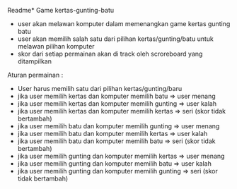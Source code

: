 Readme*
Game kertas-gunting-batu
- user akan melawan komputer dalam memenangkan game kertas gunting batu
- user akan memilih salah satu dari pilihan kertas/gunting/batu untuk melawan pilihan komputer
- skor dari setiap permainan akan di track oleh scroreboard yang ditampilkan

Aturan permainan :
- User harus memilih satu dari pilihan kertas/gunting/baru
- jika user memilih kertas dan komputer memilih batu => user menang
- jika user memilih kertas dan komputer memilih gunting => user kalah
- jika user memilih kertas dan komputer memilih kertas => seri (skor tidak bertambah)
- jika user memilih batu dan komputer memilih gunting => user menang
- jika user memilih batu dan komputer memilih kertas => user kalah
- jika user memilih batu dan komputer memilih batu => seri (skor tidak bertambah)
- jika user memilih gunting dan komputer memilih kertas => user menang
- jika user memilih gunting dan komputer memilih batu => user kalah
- jika user memilih gunting dan komputer memilih gunting => seri (skor tidak bertambah)
